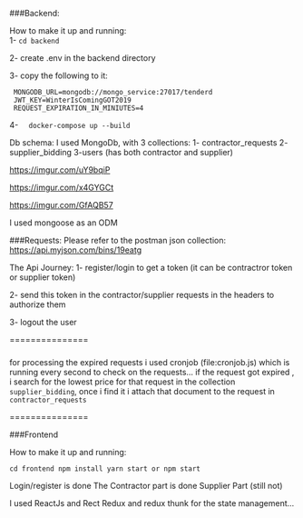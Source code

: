###Backend:

How to make it up and running: <br />
1- `cd backend`

2- create .env in the backend directory

3- copy the following to it:
```dotenv
 MONGODB_URL=mongodb://mongo_service:27017/tenderd
 JWT_KEY=WinterIsComingGOT2019
 REQUEST_EXPIRATION_IN_MINIUTES=4

```
4-
``  
docker-compose up --build 
`` 


Db schema:
I used MongoDb, with 3 collections:
1- contractor_requests
2- supplier_bidding
3-users (has both contractor and supplier)

https://imgur.com/uY9bqiP

https://imgur.com/x4GYGCt

https://imgur.com/GfAQB57

I used mongoose as an ODM


###Requests:
Please refer to the postman json collection: https://api.myjson.com/bins/19eatg


The Api Journey:
1- register/login to get a token (it can be contractror token or supplier token)

2- send this token in the contractor/supplier requests in the headers to authorize them

3- logout the user



===============
#####

for processing the expired requests i used cronjob (file:cronjob.js) which is running every second to check on the requests...
if the request got expired , i search for the lowest price for that request in the collection `supplier_bidding`, once i find it i attach that document to the
 request in `contractor_requests`


===============


###Frontend 

How to make it up and running: <br/>

``
cd frontend
npm install
yarn start or npm start
``

Login/register is done
The Contractor part is done
Supplier Part (still not)


I used ReactJs and Rect Redux and redux thunk for the state management...
 
 
